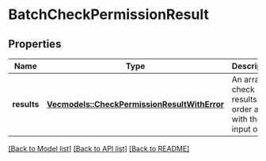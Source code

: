 # BatchCheckPermissionResult

## Properties

Name | Type | Description | Notes
------------ | ------------- | ------------- | -------------
**results** | [**Vec<models::CheckPermissionResultWithError>**](checkPermissionResultWithError.md) | An array of check results. The order aligns with the input order. | 

[[Back to Model list]](../README.md#documentation-for-models) [[Back to API list]](../README.md#documentation-for-api-endpoints) [[Back to README]](../README.md)


